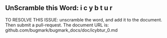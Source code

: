 UnScramble this Word: i c y b t u r
----------

TO RESOLVE THIS ISSUE: unscramble the word, and add it to the document. Then submit a pull-request.  The document URL is: 
github.com/bugmark/bugmark_docs/doc/icybtur_0.md

